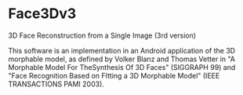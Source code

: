 # Face3Dv3
3D Face Reconstruction from a Single Image (3rd version)

This software is an implementation in an Android application of the 3D morphable model, 
as defined by Volker Blanz and Thomas Vetter in "A Morphable Model For TheSynthesis Of 3D Faces" (SIGGRAPH 99) and 
"Face Recognition Based on FItting a 3D Morphable Model" (IEEE TRANSACTIONS PAMI 2003).
